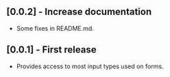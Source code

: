 ## [0.0.2] - Increase documentation

- Some fixes in README.md.

## [0.0.1] - First release

- Provides access to most input types used on forms.